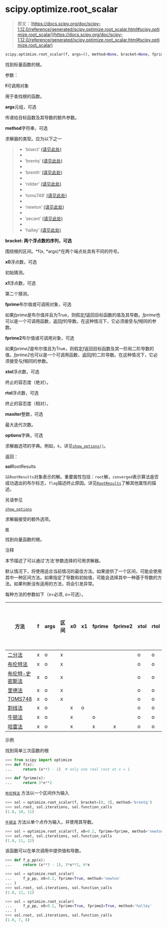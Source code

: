 # scipy.optimize.root_scalar

> 原文：[https://docs.scipy.org/doc/scipy-1.12.0/reference/generated/scipy.optimize.root_scalar.html#scipy.optimize.root_scalar](https://docs.scipy.org/doc/scipy-1.12.0/reference/generated/scipy.optimize.root_scalar.html#scipy.optimize.root_scalar)

```py
scipy.optimize.root_scalar(f, args=(), method=None, bracket=None, fprime=None, fprime2=None, x0=None, x1=None, xtol=None, rtol=None, maxiter=None, options=None)
```

找到标量函数的根。

参数：

**f**可调用对象

用于查找根的函数。

**args**元组，可选

传递给目标函数及其导数的额外参数。

**method**字符串，可选

求解器的类型。应为以下之一

> +   ‘bisect’ [(请见此处)](../optimize.root_scalar-bisect.html#optimize-root-scalar-bisect)
> +   
> +   ‘brentq’ [(请见此处)](../optimize.root_scalar-brentq.html#optimize-root-scalar-brentq)
> +   
> +   ‘brenth’ [(请见此处)](../optimize.root_scalar-brenth.html#optimize-root-scalar-brenth)
> +   
> +   ‘ridder’ [(请见此处)](../optimize.root_scalar-ridder.html#optimize-root-scalar-ridder)
> +   
> +   ‘toms748’ [(请见此处)](../optimize.root_scalar-toms748.html#optimize-root-scalar-toms748)
> +   
> +   ‘newton’ [(请见此处)](../optimize.root_scalar-newton.html#optimize-root-scalar-newton)
> +   
> +   ‘secant’ [(请见此处)](../optimize.root_scalar-secant.html#optimize-root-scalar-secant)
> +   
> +   ‘halley’ [(请见此处)](../optimize.root_scalar-halley.html#optimize-root-scalar-halley)

**bracket: 两个浮点数的序列，可选**

围绕根的区间。*f(x, *args)*在两个端点处具有不同的符号。

**x0**浮点数，可选

初始猜测。

**x1**浮点数，可选

第二个猜测。

**fprime**布尔值或可调用对象，可选

如果*fprime*是布尔值并且为True，则假定*f*返回目标函数的值及其导数。*fprime*也可以是一个可调用函数，返回*f*的导数。在这种情况下，它必须接受与*f*相同的参数。

**fprime2**布尔值或可调用对象，可选

如果*fprime2*是布尔值且为True，则假定*f*返回目标函数及其一阶和二阶导数的值。*fprime2*也可以是一个可调用函数，返回*f*的二阶导数。在这种情况下，它必须接受与*f*相同的参数。

**xtol**浮点数，可选

终止的容忍度（绝对）。

**rtol**浮点数，可选

终止的容忍度（相对）。

**maxiter**整数，可选

最大迭代次数。

**options**字典，可选

求解器选项的字典。例如，`k`，详见[`show_options()`](scipy.optimize.show_options.html#scipy.optimize.show_options "scipy.optimize.show_options")。

返回：

**sol**RootResults

以`RootResults`对象表示的解。重要属性包括：`root`解，`converged`表示算法是否成功退出的布尔标志，`flag`描述终止原因。详见[`RootResults`](scipy.optimize.RootResults.html#scipy.optimize.RootResults "scipy.optimize.RootResults")了解其他属性的描述。

另请参见

[`show_options`](scipy.optimize.show_options.html#scipy.optimize.show_options "scipy.optimize.show_options")

求解器接受的额外选项。

[`根`](scipy.optimize.root.html#scipy.optimize.root "scipy.optimize.root")

找到向量函数的根。

注释

本节描述了可以通过‘方法’参数选择的可用求解器。

默认情况下，将使用适合当前情况的最佳方法。如果提供了一个区间，可能会使用其中一种区间方法。如果指定了导数和初始值，可能会选择其中一种基于导数的方法。如果判断没有适用的方法，将会引发异常。

每种方法的参数如下（x=必须, o=可选）。

| 方法 | f | args | 区间 | x0 | x1 | fprime | fprime2 | xtol | rtol | 最大迭代次数 | 选项 |
| --- | --- | --- | --- | --- | --- | --- | --- | --- | --- | --- | --- |
| [二分法](../optimize.root_scalar-bisect.html#optimize-root-scalar-bisect) | x | o | x |  |  |  |  | o | o | o | o |
| [布伦特法](../optimize.root_scalar-brentq.html#optimize-root-scalar-brentq) | x | o | x |  |  |  |  | o | o | o | o |
| [布伦特-史密斯法](../optimize.root_scalar-brenth.html#optimize-root-scalar-brenth) | x | o | x |  |  |  |  | o | o | o | o |
| [里德法](../optimize.root_scalar-ridder.html#optimize-root-scalar-ridder) | x | o | x |  |  |  |  | o | o | o | o |
| [TOMS748](../optimize.root_scalar-toms748.html#optimize-root-scalar-toms748) | x | o | x |  |  |  |  | o | o | o | o |
| [割线法](../optimize.root_scalar-secant.html#optimize-root-scalar-secant) | x | o |  | x | o |  |  | o | o | o | o |
| [牛顿法](../optimize.root_scalar-newton.html#optimize-root-scalar-newton) | x | o |  | x |  | o |  | o | o | o | o |
| [哈雷法](../optimize.root_scalar-halley.html#optimize-root-scalar-halley) | x | o |  | x |  | x | x | o | o | o | o |

示例

找到简单三次函数的根

```py
>>> from scipy import optimize
>>> def f(x):
...     return (x**3 - 1)  # only one real root at x = 1 
```

```py
>>> def fprime(x):
...     return 3*x**2 
```

[`布伦特法`](scipy.optimize.brentq.html#scipy.optimize.brentq "scipy.optimize.brentq") 方法以一个区间作为输入

```py
>>> sol = optimize.root_scalar(f, bracket=[0, 3], method='brentq')
>>> sol.root, sol.iterations, sol.function_calls
(1.0, 10, 11) 
```

[`牛顿法`](scipy.optimize.newton.html#scipy.optimize.newton "scipy.optimize.newton") 方法以单个点作为输入，并使用其导数。

```py
>>> sol = optimize.root_scalar(f, x0=0.2, fprime=fprime, method='newton')
>>> sol.root, sol.iterations, sol.function_calls
(1.0, 11, 22) 
```

该函数可以在单次调用中提供值和导数。

```py
>>> def f_p_pp(x):
...     return (x**3 - 1), 3*x**2, 6*x 
```

```py
>>> sol = optimize.root_scalar(
...     f_p_pp, x0=0.2, fprime=True, method='newton'
... )
>>> sol.root, sol.iterations, sol.function_calls
(1.0, 11, 11) 
```

```py
>>> sol = optimize.root_scalar(
...     f_p_pp, x0=0.2, fprime=True, fprime2=True, method='halley'
... )
>>> sol.root, sol.iterations, sol.function_calls
(1.0, 7, 8) 
```
